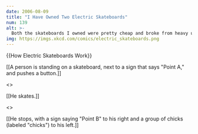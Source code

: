 ```yaml
---
date: 2006-08-09
title: "I Have Owned Two Electric Skateboards"
num: 139
alt: >-
  Both the skateboards I owned were pretty cheap and broke from heavy use;  I'm gonna get a really nice one if I move to the city.
img: https://imgs.xkcd.com/comics/electric_skateboards.png
---
```

{{How Electric Skateboards Work}}

[[A person is standing on a skateboard, next to a sign that says "Point A," and pushes a button.]]

<<click>>

[[He skates.]]

<<whirrr>>

[[He stops, with a sign saying "Point B" to his right and a group of chicks (labeled "chicks") to his left.]]

